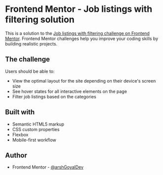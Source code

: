 # Frontend Mentor - Job listings with filtering solution

This is a solution to the [Job listings with filtering challenge on Frontend Mentor](https://www.frontendmentor.io/challenges/job-listings-with-filtering-ivstIPCt). Frontend Mentor challenges help you improve your coding skills by building realistic projects. 

## The challenge

Users should be able to:

- View the optimal layout for the site depending on their device's screen size
- See hover states for all interactive elements on the page
- Filter job listings based on the categories

## Built with

- Semantic HTML5 markup
- CSS custom properties
- Flexbox
- Mobile-first workflow

## Author

- Frontend Mentor - [@arshGoyalDev](https://www.frontendmentor.io/profile/arshGoyalDev)
